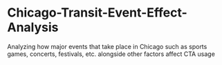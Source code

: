 # Chicago-Transit-Event-Effect-Analysis
Analyzing how major events that take place in Chicago such as sports games, concerts, festivals, etc. alongside other factors affect CTA usage
